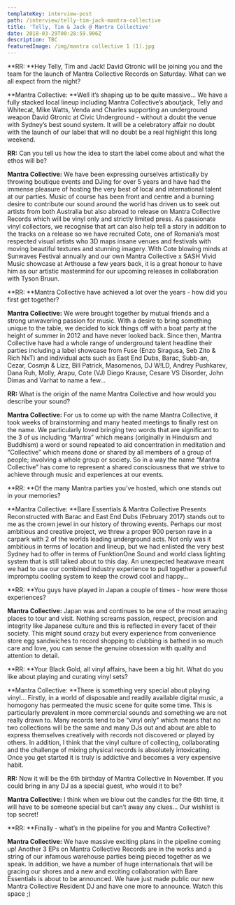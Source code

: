 ```yaml
---
templateKey: interview-post
path: /interview/telly-tim-jack-mantra-collective
title: 'Telly, Tim & Jack @ Mantra Collective'
date: 2018-03-29T00:28:59.906Z
description: TBC
featuredImage: /img/mantra collective 1 (1).jpg
---
```

**RR: **Hey Telly, Tim and Jack! David Gtronic will be joining you and the team for the launch of Mantra Collective Records on Saturday. What can we all expect from the night?

**Mantra Collective: **Well it’s shaping up to be quite massive… We have a fully stacked local lineup including Mantra Collective’s aboutjack, Telly and Whitecat, Mike Watts, Venda and Charles supporting an underground weapon David Gtronic at Civic Underground - without a doubt the venue with Sydney’s best sound system. It will be a celebratory affair no doubt with the launch of our label that will no doubt be a real highlight this long weekend.

**RR:** Can you tell us how the idea to start the label come about and what the ethos will be?

**Mantra Collective:** We have been expressing ourselves artistically by throwing boutique events and DJing for over 5 years and have had the immense pleasure of hosting the very best of local and international talent at our parties. Music of course has been front and centre and a burning desire to contribute our sound around the world has driven us to seek out artists from both Australia but also abroad to release on Mantra Collective Records which will be vinyl only and strictly limited press.
As passionate vinyl collectors, we recognise that art can also help tell a story in addition to the tracks on a release so we have recruited Cote, one of Romania’s most respected visual artists who 3D maps insane venues and festivals with moving beautiful textures and stunning imagery. With Cote blowing minds at Sunwaves Festival annually and our own Mantra Collective x SASH Vivid Music showcase at Arthouse a few years back, it is a great honour to have him as our artistic mastermind for our upcoming releases in collaboration with Tyson Bruun.

**RR: **Mantra Collective have achieved a lot over the years - how did you first get together?

**Mantra Collective:**  We were brought together by mutual friends and a strong unwavering passion for music. With a desire to bring something unique to the table, we decided to kick things off with a boat party at the height of summer in 2012 and have never looked back.
Since then, Mantra Collective have had a whole range of underground talent headline their parties including a label showcase from Fuse (Enzo Siragusa, Seb Zito & Rich NxT) and individual acts such as East End Dubs, Barac, Subb-an, Cezar, Cosmjn & Lizz, Bill Patrick, Masomenos, DJ W!LD, Andrey Pushkarev, Dana Ruh, Molly, Arapu, Cote (VJ) Diego Krause, Cesare VS Disorder, John Dimas and Varhat to name a few...

**RR:** What is the origin of the name Mantra Collective and how would you describe your sound?

**Mantra Collective:** For us to come up with the name Mantra Collective, it took weeks of brainstorming and many heated meetings to finally rest on the name. We particularly loved bringing two words that are significant to the 3 of us including “Mantra” which means (originally in Hinduism and Buddhism) a word or sound repeated to aid concentration in meditation and “Collective” which means done or shared by all members of a group of people; involving a whole group or society. So in a way the name “Mantra Collective” has come to represent a shared consciousness that we strive to achieve through music and experiences at our events.

**RR: **Of the many Mantra parties you’ve hosted, which one stands out in your memories?

**Mantra Collective: **Bare Essentials & Mantra Collective Presents Reconstructed with Barac and East End Dubs (February 2017) stands out to me as the crown jewel in our history of throwing events. Perhaps our most ambitious and creative project, we threw a proper 900 person rave in a carpark with 2 of the worlds leading underground acts. Not only was it ambitious in terms of location and lineup, but we had enlisted the very best Sydney had to offer in terms of FunktionOne Sound and world class lighting system that is still talked about to this day. An unexpected heatwave meant we had to use our combined industry experience to pull together a powerful impromptu cooling system to keep the crowd cool and happy…

**RR: **You guys have played in Japan a couple of times - how were those experiences?

**Mantra Collective:** Japan was and continues to be one of the most amazing places to tour and visit. Nothing screams passion, respect, precision and integrity like Japanese culture and this is reflected in every facet of their society. This might sound crazy but every experience from convenience store egg sandwiches to record shopping to clubbing is bathed in so much care and love, you can sense the genuine obsession with quality and attention to detail.

**RR: **Your Black Gold, all vinyl affairs, have been a big hit. What do you like about playing and curating vinyl sets?

**Mantra Collective: **There is something very special about playing vinyl… Firstly, in a world of disposable and readily available digital music, a homogony has permeated the music scene for quite some time. This is particularly prevalent in more commercial sounds and something we are not really drawn to. Many records tend to be “vinyl only” which means that no two collections will be the same and many DJs out and about are able to express themselves creatively with records not discovered or played by others. In addition, I think that the vinyl culture of collecting, collaborating and the challenge of mixing physical records is absolutely intoxicating. Once you get started it is truly is addictive and becomes a very expensive habit.

**RR:** Now it will be the 6th birthday of Mantra Collective in November. If you could bring in any DJ as a special guest, who would it to be?

**Mantra Collective:** I think when we blow out the candles for the 6th time, it will have to be someone special but can’t away any clues… Our wishlist is top secret!

**RR: **Finally - what’s in the pipeline for you and Mantra Collective?

**Mantra Collective:** We have massive exciting plans in the pipeline coming up! Another 3 EPs on Mantra Collective Records are in the works and a string of our infamous warehouse parties being pieced together as we speak. In addition, we have a number of huge internationals that will be gracing our shores and a new and exciting collaboration with Bare Essentials is about to be announced.
We have just made public our new Mantra Collective Resident DJ and have one more to announce.
Watch this space ;)
